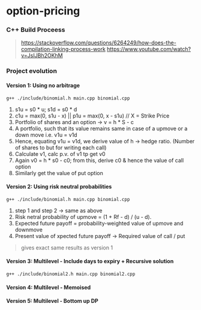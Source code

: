 # option-pricing

### C++ Build Proceess 
> https://stackoverflow.com/questions/6264249/how-does-the-compilation-linking-process-work
> https://www.youtube.com/watch?v=JsIJBh2OKhM


### Project evolution 
#### Version 1: Using no arbitrage
``` g++ ./include/binomial.h main.cpp binomial.cpp ```
1. s1u = s0 * u; s1d = s0 * d
2. c1u = max(0, s1u - x) || p1u = max(0, x - s1u) // X = Strike Price
3. Portfolio of shares and an option -> v = h * S - c
4. A portfolio, such that its value remains same in case of a upmove or a down move i.e. v1u = v1d
5. Hence, equating v1u = v1d, we derive value of h -> hedge ratio. (Number of shares to but for writing each call)
6. Calculate v1, calc p.v. of v1 tp get v0
7. Again v0 = h * s0 - c0; from this, derive c0 & hence the value of call option
8. Similarly get the value of put option

#### Version 2: Using risk neutral probabilities 
``` g++ ./include/binomial.h main.cpp binomial.cpp ```
1. step 1 and step 2 -> same as above
2. Risk netral probability of upmove = (1 + Rf - d) / (u - d). 
3. Expected future payoff = probability-weighted value of upmove and downmove
4. Present value of xpected future payoff -> Required value of call / put

> gives exact same results as version 1

#### Version 3: Multilevel - Include days to expiry + Recursive solution

``` g++ ./include/binomial2.h main.cpp binomial2.cpp ```

#### Version 4: Multilevel - Memoised

#### Version 5: Multilevel - Bottom up DP

